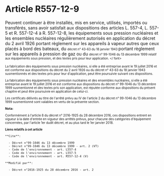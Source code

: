 # Article R557-12-9

Peuvent continuer à être installés, mis en service, utilisés, importés ou transférés, sans avoir satisfait aux dispositions
des articles L. 557-4, L. 557-5 et R. 557-12-4 à R. 557-12-8, les équipements sous pression nucléaires et les ensembles
nucléaires régulièrement autorisés en application du décret du 2 avril 1926 portant règlement sur les appareils à vapeur
autres que ceux placés à bord des bateaux, du 
  <font size="1">décret n° 43-63 du 18 janvier 1943 </font>portant règlement sur les appareils à pression de gaz ou du 
  <font size="1">
décret n° 99-1046 du 13 décembre 1999 relatif aux équipements sous pression, et des textes pris pour leur application. </
font>

<font size="1">

La fabrication des équipements sous pression nucléaires, si elle a été entreprise avant le 19 juillet 2016 et est conforme
aux dispositions du décret du 2 avril 1926 ou du 
  <font size="1">décret n° 43-63 du 18 janvier 1943 </font>susmentionnés et des textes pris pour leur d'application, peut
être poursuivie suivant ces dispositions. 

La fabrication des équipements sous pression nucléaires et des ensembles nucléaires, si elle a été entreprise avant le 19
juillet 2016 et est conforme aux dispositions du 
  <font size="1">décret n° 99-1046 du 13 décembre 1999 susmentionné et des textes pris son application, est réputée conforme
aux dispositions du présent chapitre et peut être poursuivie en application de celui-ci. </font>

<font size="1">

Les certificats délivrés au titre de l'arrêté prévu au 
  <font size="1">
IV de l'article 2 du décret n° 99-1046 du 13 décembre 1999 susmentionné sont valables en vertu de la présente section.</font>

</font></font>

**Nota:**

Conformément à l'article 8 du décret n° 2016-1925 du 28 décembre 2016, ces dispositions entrent en vigueur à la date d'entrée
en vigueur des arrêtés prévus, pour chacune des catégories d'équipement concernées, par l'article 1er dudit décret, et au
plus tard le 1er janvier 2018.

**Liens relatifs à cet article**

	**Cite**:

	  - Décret n°99-1046 du 13 décembre 1999
	  - Décret n°99-1046 du 13 décembre 1999 - art. 2 (VT)
	  - Code de l'environnement - art. L557-4
	  - Code de l'environnement - art. L557-5
	  - Code de l'environnement - art. R557-12-4 (V)

	**Modifié par**:

	  - Décret n°2016-1925 du 28 décembre 2016 - art. 2
